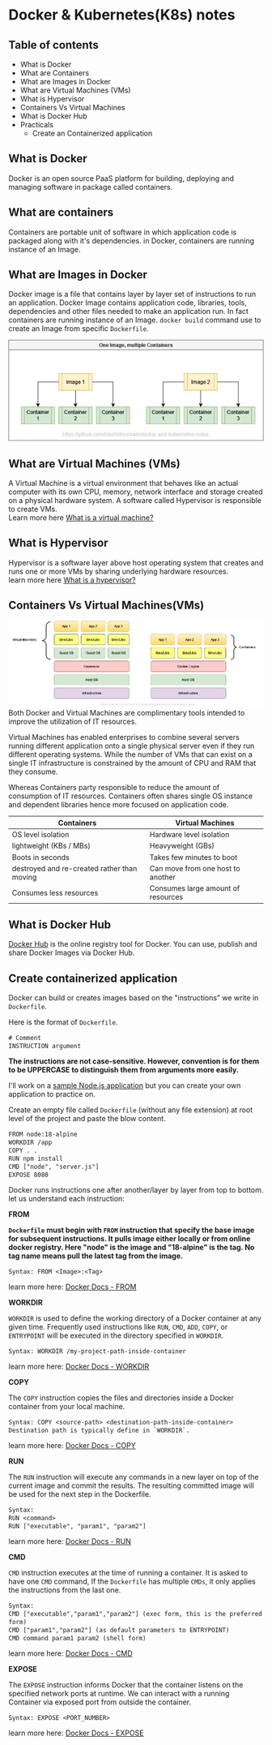 # Docker & Kubernetes(K8s) notes

## Table of contents

- What is Docker
- What are Containers
- What are Images in Docker
- What are Virtual Machines (VMs)
- What is Hypervisor
- Containers Vs Virtual Machines
- What is Docker Hub
- Practicals
  - Create an Containerized application

## What is Docker

Docker is an open source PaaS platform for building, deploying and managing software in package called containers.

## What are containers

Containers are portable unit of software in which application code is packaged along with it's dependencies. in Docker, containers are running instance of an Image.

## What are Images in Docker

Docker image is a file that contains layer by layer set of instructions to run an application. Docker Image contains application code, libraries, tools, dependencies and other files needed to make an application run. In fact containers are running instance of an Image. `docker build` command use to create an Image from specific `Dockerfile`.

![Many Containers can be created from single Docker image](/images/one-image-multiple-containers.jpg "Many Containers can be created from single Docker image")

## What are Virtual Machines (VMs)

A Virtual Machine is a virtual environment that behaves like an actual computer with its own CPU, memory, network interface and storage created on a physical hardware system. A software called Hypervisor is responsible to create VMs.  
Learn more here [What is a virtual machine?](https://www.vmware.com/topics/glossary/content/virtual-machine.html)

## What is Hypervisor

Hypervisor is a software layer above host operating system that creates and runs one or more VMs by sharing underlying hardware resources.  
learn more here [What is a hypervisor?](https://www.vmware.com/topics/glossary/content/hypervisor.html)

## Containers Vs Virtual Machines(VMs)

![Containers Vs Virtual Machine](/images/virtual-machines-vs-containers.jpg "Containers Vs Virtual Machine")
Both Docker and Virtual Machines are complimentary tools intended to improve the utilization of IT resources.

Virtual Machines has enabled enterprises to combine several servers running different application onto a single physical server even if they run different operating systems. While the number of VMs that can exist on a single IT infrastructure is constrained by the amount of CPU and RAM that they consume.

Whereas Containers party responsible to reduce the amount of consumption of IT resources. Containers often shares single OS instance and dependent libraries hence more focused on application code.

| Containers                                  | Virtual Machines                   |
| ------------------------------------------- | ---------------------------------- |
| OS level isolation                          | Hardware level isolation           |
| lightweight (KBs / MBs)                     | Heavyweight (GBs)                  |
| Boots in seconds                            | Takes few minutes to boot          |
| destroyed and re-created rather than moving | Can move from one host to another  |
| Consumes less resources                     | Consumes large amount of resources |

## What is Docker Hub

[Docker Hub](https://hub.docker.com/) is the online registry tool for Docker. You can use, publish and share Docker Images via Docker Hub.

## Create containerized application

Docker can build or creates images based on the "instructions" we write in `Dockerfile`.

Here is the format of `Dockerfile`.

```
# Comment
INSTRUCTION argument
```

**The instructions are not case-sensitive. However, convention is for them to be UPPERCASE to distinguish them from arguments more easily.**

I'll work on a [sample Node.js application](/sample-app) but you can create your own application to practice on.

Create an empty file called `Dockerfile` (without any file extension) at root level of the project and paste the blow content.

```
FROM node:18-alpine
WORKDIR /app
COPY . .
RUN npm install
CMD ["node", "server.js"]
EXPOSE 8080
```

Docker runs instructions one after another/layer by layer from top to bottom. let us understand each instruction:

**FROM**

**`Dockerfile` must begin with `FROM` instruction
that specify the base image for subsequent instructions. It pulls image either locally or from online docker registry. Here "node" is the image and "18-alpine" is the tag. No tag name means pull the latest tag from the image.**

```
Syntax: FROM <Image>:<Tag>
```

learn more here: [Docker Docs - FROM](https://docs.docker.com/engine/reference/builder/#from)

**WORKDIR**

`WORKDIR` is used to define the working directory of a Docker container at any given time. Frequently used instructions like `RUN`, `CMD`, `ADD`, `COPY`, or `ENTRYPOINT` will be executed in the directory specified in `WORKDIR`.

```
Syntax: WORKDIR /my-project-path-inside-container
```

learn more here: [Docker Docs - WORKDIR](https://docs.docker.com/engine/reference/builder/#workdir)

**COPY**

The `COPY` instruction copies the files and directories inside a Docker container from your local machine.

```
Syntax: COPY <source-path> <destination-path-inside-container>
Destination path is typically define in `WORKDIR`.

```

learn more here: [Docker Docs - COPY](https://docs.docker.com/engine/reference/builder/#copy)

**RUN**

The `RUN` instruction will execute any commands in a new layer on top of the current image and commit the results. The resulting committed image will be used for the next step in the Dockerfile.

```
Syntax:
RUN <command>
RUN ["executable", "param1", "param2"]

```

learn more here: [Docker Docs - RUN](https://docs.docker.com/engine/reference/builder/#run)

**CMD**

`CMD` instruction executes at the time of running a container. It is asked to have one `CMD` command, If the `Dockerfile` has multiple `CMDs`, it only applies the instructions from the last one.

```
Syntax:
CMD ["executable","param1","param2"] (exec form, this is the preferred form)
CMD ["param1","param2"] (as default parameters to ENTRYPOINT)
CMD command param1 param2 (shell form)

```

learn more here: [Docker Docs - CMD](https://docs.docker.com/engine/reference/builder/#cmd)

**EXPOSE**

The `EXPOSE` instruction informs Docker that the container listens on the specified network ports at runtime. We can interact with a running Container via exposed port from outside the container.

```
Syntax: EXPOSE <PORT_NUMBER>
```

learn more here: [Docker Docs - EXPOSE](https://docs.docker.com/engine/reference/builder/#expose)
